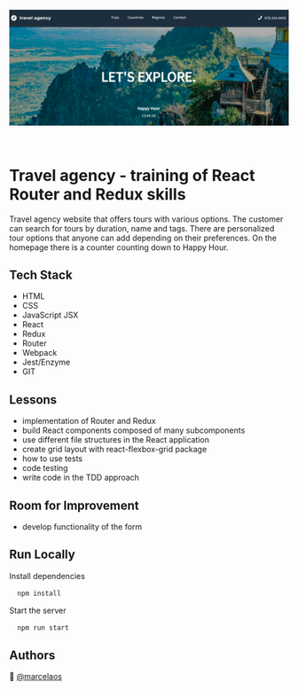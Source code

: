 

<p align="center">
<img src="src/images/travel.PNG" title="travel" alt="travel"></a>
</p>
<br>
  
# Travel agency - training of React Router and Redux skills

Travel agency website that offers tours with various options. The customer can search for tours by duration, name and tags. There are personalized tour options that anyone can add depending on their preferences. On the homepage there is a counter counting down to Happy Hour.


## Tech Stack

* HTML
* CSS
* JavaScript JSX
* React
* Redux
* Router
* Webpack
* Jest/Enzyme
* GIT

  
## Lessons

* implementation of Router and Redux
* build React components composed of many subcomponents
* use different file structures in the React application
* create grid layout with react-flexbox-grid package
* how to use tests
* code testing
* write code in the TDD approach


## Room for Improvement

* develop functionality of the form 

  
## Run Locally

Install dependencies

```bash
  npm install
```

Start the server

```bash
  npm run start
```

  
## Authors

:woman: [@marcelaos](https://github.com/marcela-os)

  